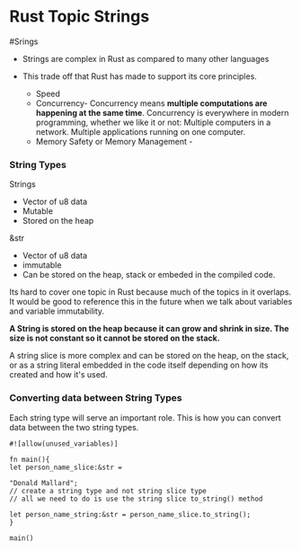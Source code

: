 # Rust Topic Strings
#Srings
- Strings are complex in Rust as compared to many other languages

- This trade off that Rust has made to support its core principles.
	- Speed
	- Concurrency- Concurrency means **multiple computations are happening at the same time**. Concurrency is everywhere in modern programming, whether we like it or not: Multiple computers in a network. Multiple applications running on one computer.
	- Memory Safety or Memory Management - 
	
### String Types
Strings
- Vector of u8 data
- Mutable
- Stored on the heap

&str
* Vector of u8 data
* immutable
* Can be stored on the heap, stack or embeded in the compiled code.

Its hard to cover one topic in Rust because much of the topics in it overlaps. 
It would be good to reference this in the future when we talk about variables and variable immutability.

**A String is stored on the heap because it can grow and shrink in size. The size is not constant so it cannot be stored on the stack.**

A string slice is more complex and can be stored on the heap, on the stack, or as a string literal embedded in the code itself depending on how its created and how it's used.

### Converting data between String Types
Each string type will serve an important role. 
This is how you can convert data between the two string types.

```
#![allow(unused_variables)]

fn main(){
let person_name_slice:&str = 

"Donald Mallard";
// create a string type and not string slice type
// all we need to do is use the string slice to_string() method

let person_name_string:&str = person_name_slice.to_string();
}

main()
```